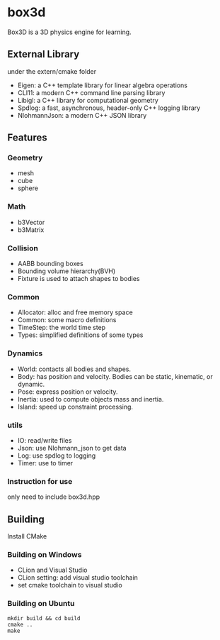 # box3d

Box3D is a 3D physics engine for learning.

## External Library

under the extern/cmake folder

- Eigen: a C++ template library for linear algebra operations
- CLI11: a modern C++ command line parsing library
- Libigl: a C++ library for computational geometry
- Spdlog: a fast, asynchronous, header-only C++ logging library
- NlohmannJson: a modern C++ JSON library

## Features

### Geometry

- mesh
- cube
- sphere

### Math

- b3Vector
- b3Matrix


### Collision

- AABB bounding boxes
- Bounding volume hierarchy(BVH)
- Fixture is used to attach shapes to bodies

### Common

- Allocator: alloc and free memory space
- Common: some macro definitions
- TimeStep: the world time step
- Types: simplified definitions of some types

### Dynamics

- World: contacts all bodies and shapes.
- Body: has position and velocity. Bodies can be static, kinematic, or dynamic.
- Pose: express position or velocity.
- Inertia: used to compute objects mass and inertia.
- Island: speed up constraint processing.


### utils

- IO: read/write files
- Json: use Nlohmann_json to get data
- Log: use spdlog to logging
- Timer: use to timer

### Instruction for use

only need to include box3d.hpp

## Building

Install CMake

### Building on Windows

- CLion and Visual Studio
- CLion setting: add visual studio toolchain 
- set cmake toolchain to visual studio

### Building on Ubuntu
````
mkdir build && cd build
cmake ..
make
````
